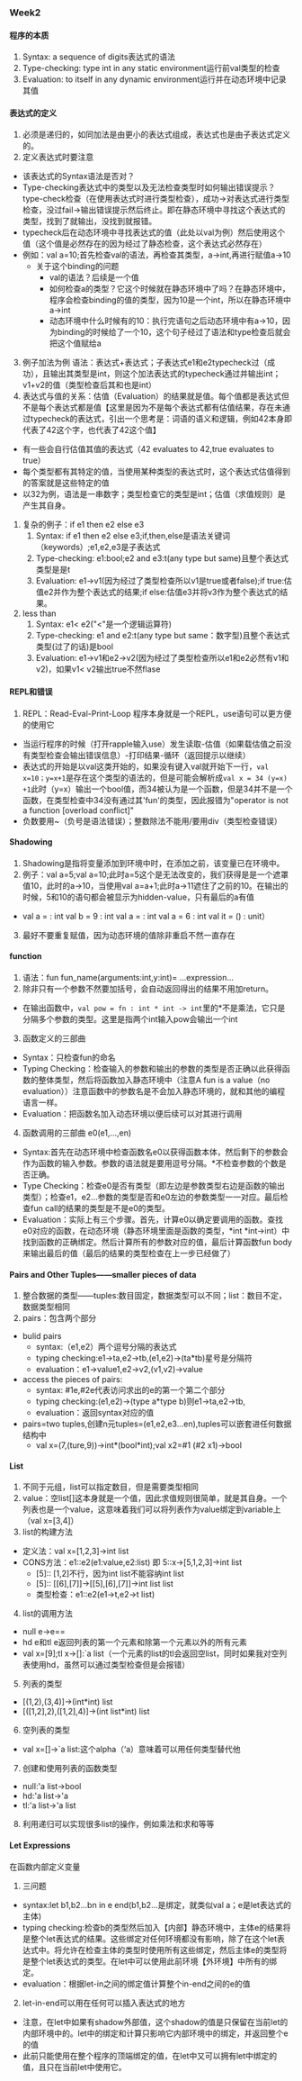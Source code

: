 ### Week2
#### 程序的本质
1. Syntax: a sequence of digits表达式的语法
2. Type-checking: type int in any static environment运行前val类型的检查
3. Evaluation: to itself in any dynamic environment运行并在动态环境中记录其值

#### 表达式的定义
1. 必须是递归的，如同加法是由更小的表达式组成，表达式也是由子表达式定义的。
2. 定义表达式时要注意
* 该表达式的Syntax语法是否对？
* Type-checking表达式中的类型以及无法检查类型时如何输出错误提示？
type-check检查（在使用表达式时进行类型检查），成功->对表达式进行类型检查，没过fail->输出错误提示然后终止。即在静态环境中寻找这个表达式的类型，找到了就输出，没找到就报错。
* typecheck后在动态环境中寻找表达式的值（此处以val为例）然后使用这个值（这个值是必然存在的因为经过了静态检查，这个表达式必然存在）
* 例如：val a=10;首先检查val的语法，再检查其类型，a->int,再进行赋值a->10
   * 关于这个binding的问题
     * val的语法？后续是一个值
     * 如何检查a的类型？它这个时候就在静态环境中了吗？在静态环境中，程序会检查binding的值的类型，因为10是一个int，所以在静态环境中a->int
     * 动态环境中什么时候有的10：执行完语句之后动态环境中有a->10，因为binding的时候给了一个10，这个句子经过了语法和type检查后就会把这个值赋给a

3. 例子加法为例
语法：表达式+表达式；子表达式e1和e2typecheck过（成功），且输出其类型是int，则这个加法表达式的typecheck通过并输出int；v1+v2的值（类型检查后其和也是int）
4. 表达式与值的关系：估值（Evaluation）的结果就是值。每个值都是表达式但不是每个表达式都是值【这里是因为不是每个表达式都有估值结果，存在未通过typecheck的表达式，引出一个思考是：词语的语义和逻辑，例如42本身即代表了42这个字，也代表了42这个值】
* 有一些会自行估值其值的表达式（42 evaluates to 42,true evaluates to true）
* 每个类型都有其特定的值，当使用某种类型的表达式时，这个表达式估值得到的答案就是这些特定的值
* 以32为例，语法是一串数字；类型检查它的类型是int；估值（求值规则）是产生其自身。
1. 复杂的例子：if e1 then e2 else e3
   1. Syntax: if e1 then e2 else e3;if,then,else是语法关键词（keywords）;e1,e2,e3是子表达式
   2. Type-checking: e1:bool;e2 and e3:t(any type but same)且整个表达式类型是是t
   3. Evaluation: e1->v1(因为经过了类型检查所以v1是true或者false);if true:估值e2并作为整个表达式的结果;if else:估值e3并将v3作为整个表达式的结果。
2. less than
   1. Syntax: e1< e2("<"是一个逻辑运算符)
   2. Type-checking: e1 and e2:t(any type but same：数字型)且整个表达式类型(过了的话)是bool
   3. Evaluation: e1->v1和e2->v2(因为经过了类型检查所以e1和e2必然有v1和v2)，如果v1< v2输出true不然flase

#### REPL和错误
1. REPL：Read-Eval-Print-Loop 程序本身就是一个REPL，use语句可以更方便的使用它
* 当运行程序的时候（打开rapple输入use）发生读取-估值（如果载估值之前没有类型检查会输出错误信息）-打印结果-循环（返回提示以继续）
* 表达式的开始是以val这类开始的，如果没有键入val就开始下一行，`val x=10；y=x+1`是存在这个类型的语法的，但是可能会解析成`val x = 34 (y=x) +1`此时（y=x）输出一个bool值，而34被认为是一个函数，但是34并不是一个函数，在类型检查中34没有通过其'fun'的类型，因此报错为"operator is not a function [overload conflict]"
* 负数要用~（负号是语法错误）；整数除法不能用/要用div（类型检查错误）
  
#### Shadowing
1. Shadowing是指将变量添加到环境中时，在添加之前，该变量已在环境中。
2. 例子：val a=5;val a=10;此时a=5这个是无法改变的，我们获得是是一个遮罩值10，此时的a->10，当使用val a=a+1;此时a->11遮住了之前的10。在输出的时候，5和10的语句都会被显示为hidden-value，只有最后的a有值
*  val a = <hidden-value> : int
   val b = 9 : int
   val a = <hidden-value> : int
   val a = 6 : int
   val it = () : unit）
3. 最好不要重复赋值，因为动态环境的值除非重启不然一直存在

#### function
1. 语法：fun fun_name(arguments:int,y:int)=
            ...expression...
2. 除非只有一个参数不然要加括号，会自动返回得出的结果不用加return。
* 在输出函数中，`val pow = fn : int * int -> int`里的*不是乘法，它只是分隔多个参数的类型。这里是指两个int输入pow会输出一个int
3. 函数定义的三部曲
* Syntax：只检查fun的命名
* Typing Checking：检查输入的参数和输出的参数的类型是否正确以此获得函数的整体类型，然后将函数加入静态环境中（注意A fun is a value（no evaluation））注意函数中的参数名是不会加入静态环境的，就和其他的编程语言一样。
* Evaluation：把函数名加入动态环境以便后续可以对其进行调用
4. 函数调用的三部曲 e0(e1,...,en)
* Syntax:首先在动态环境中检查函数名e0以获得函数本体，然后剩下的参数会作为函数的输入参数。参数的语法就是要用逗号分隔。*不检查参数的个数是否正确。
* Type Checking：检查e0是否有类型（即左边是参数类型右边是函数的输出类型）；检查e1，e2...参数的类型是否和e0左边的参数类型一一对应。最后检查fun call的结果的类型是不是e0的类型。
* Evaluation：实际上有三个步骤。首先，计算e0以确定要调用的函数。查找e0对应的函数，在动态环境（静态环境里面是函数的类型，*int *int->int）中找到函数的正确绑定。然后计算所有的参数对应的值，最后计算函数fun body来输出最后的值（最后的结果的类型检查在上一步已经做了）

#### Pairs and Other Tuples——smaller pieces of data
1. 整合数据的类型——tuples:数目固定，数据类型可以不同；list：数目不定，数据类型相同
2. pairs：包含两个部分
* bulid pairs
  * syntax:（e1,e2）两个逗号分隔的表达式
  * typing checking:e1->ta,e2->tb,(e1,e2)->(ta*tb)星号是分隔符
  * evaluation：e1->value1,e2->v2,(v1,v2)->value
* access the pieces of pairs:
  * syntax: #1e,#2e代表访问求出的e的第一个第二个部分
  * typing checking:(e1,e2)->(type a*type b)则e1->ta,e2->tb,
  * evaluation：返回syntax对应的值
* pairs=two tuples,创建n元tuples=(e1,e2,e3...en),tuples可以嵌套进任何数据结构中
  * val x=(7,(ture,9))->int*(bool*int);val x2=#1 (#2 x1)->bool
#### List
1. 不同于元组，list可以指定数目，但是需要类型相同
2. value：空list[]这本身就是一个值，因此求值规则很简单，就是其自身。一个列表也是一个value，这意味着我们可以将列表作为value绑定到variable上（val x=[3,4]）
3. list的构建方法
* 定义法：val x=[1,2,3]->int list
* CONS方法：e1::e2(e1:value,e2:list) 即 5::x->[5,1,2,3]->int list
  * [5]:: [1,2]不行，因为int list不能容纳int list
  * [5]:: [[6],[7]]->[[5],[6],[7]]->int list list
  * 类型检查：e1::e2(e1->t,e2->t list)
4. list的调用方法
* null e->e==[](null这是一个函数，它将列表作为参数，如果列表为空则返回true，否则返回false)
* hd e和tl e返回列表的第一个元素和除第一个元素以外的所有元素
* val x=[9];tl x->[]:`a list（一个元素的list的tl会返回空list，同时如果我对空列表使用hd，虽然可以通过类型检查但是会报错）
5. 列表的类型
* [(1,2),(3,4)]->(int*int) list
* [([1,2],2),([1,2],4)]->(int list*int) list
6. 空列表的类型
* val x=[]->`a list:这个alpha（‘a）意味着可以用任何类型替代他
7. 创建和使用列表的函数类型
* null:'a list->bool
* hd:'a list->'a
* tl:'a list->'a list
8. 利用递归可以实现很多list的操作，例如乘法和求和等等

#### Let Expressions
在函数内部定义变量
1. 三问题
* syntax:let b1,b2...bn in e end(b1,b2...是绑定，就类似val a；e是let表达式的主体)
* typing checking:检查b的类型然后加入【内部】静态环境中，主体e的结果将是整个let表达式的结果。这些绑定对任何环境都没有影响，除了在这个let表达式中。将允许在检查主体的类型时使用所有这些绑定，然后主体e的类型将是整个let表达式的类型。在let中可以使用此前环境【外环境】中所有的绑定。
* evaluation：根据let-in之间的绑定值计算整个in-end之间的e的值
2. let-in-end可以用在任何可以插入表达式的地方
* 注意，在let中如果有shadow外部值，这个shadow的值是只保留在当前let的内部环境中的。let中的绑定和计算只影响它内部环境中的绑定，并返回整个e的值
* 此前只能使用在整个程序的顶端绑定的值，在let中又可以拥有let中绑定的值，且只在当前let中使用它。